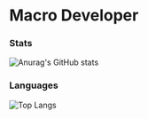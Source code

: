 # Macro Developer
### Stats
![Anurag's GitHub stats](https://github-readme-stats.vercel.app/api?username=raddaslul&show_icons=true&theme=radical) <br/>
### Languages
![Top Langs](https://github-readme-stats.vercel.app/api/top-langs/?username=raddaslul&theme=tokyonight)
